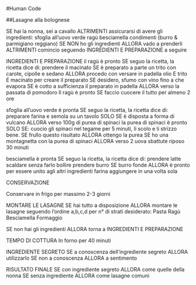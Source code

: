#Human Code

##Lasagne alla bolognese

SE hai la nonna, sei a cavallo
    	ALTRIMENTI assicurarsi di avere gli ingredienti:
sfoglia all’uovo verde
ragù
besciamella
condimenti (burro & parmigiano reggiano)
  	SE NON ho gli ingredienti ALLORA vado a prenderli 
 		 ALTRIMENTI comincio seguendo INGREDIENTI E PREPARAZIONE a seguire

INGREDIENTI E PREPARAZIONE
il ragù è pronto SE seguo la ricetta, la ricetta dice di:
prendere il macinato
SE è preparato a parte un trito con carote, cipolle e sedano
ALLORA procedo con versare in padella olio E trito  E macinato per creare il preparato
SE desidero, sfumo con vino fino a che evapora
SE è cotto a sufficienza il preparato in padella
ALLORA verso la passata di pomodoro
Il ragù è pronto SE faccio cuocere il tutto per almeno 2 ore

sfoglia all’uovo verde è pronta SE seguo la ricetta, la ricetta dice di:
preparare farina e semola su un tavolo
SOLO SE è disposta a forma di vulcano ALLORA verso 100g di purea di spinaci
la purea di spinaci è pronto SOLO SE:
cuocio gli spinaci nel tegame per 5 minuti, li scolo e li strizzo bene.
SE frullo questo risultato ALLORA ottengo la purea 
SE ho una montagnetta con la purea di spinaci ALLORA verso 2 uova sbattute
riposo 30 minuti

besciamella è pronta SE seguo la ricetta, la ricetta dice di:
prendere latte
scaldare senza farlo bollire
prendere burro
SE burro fonde
ALLORA è pronto per essere unito agli altri ingredienti
farina
aggiungere in una volta sola


CONSERVAZIONE

Conservare in frigo per massimo 2-3 giorni


MONTARE LE LASAGNE
SE hai tutto a disposizione ALLORA montare le lasagne seguendo l’ordine a,b,c,d per n° di strati desiderato:
Pasta
Ragù
Besciamella 
Formaggio

SE non hai gli ingredienti ALLORA torna a INGREDIENTI E PREPARAZIONE

TEMPO DI COTTURA
In forno per 40 minuti

INGREDIENTE SEGRETO
SE a conoscenza dell’ingrediente segreto ALLORA utilizzarlo
SE non a conoscenza ALLORA a sentimento

RISULTATO FINALE
SE con ingrediente segreto ALLORA come quelle della nonna
SE senza ingrediente ALLORA come lasagne comuni
